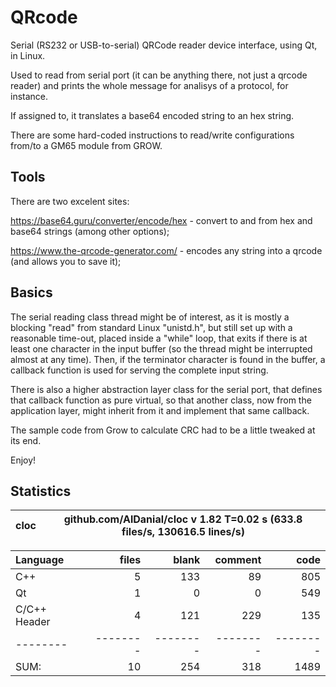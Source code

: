 # QRcode

Serial (RS232 or USB-to-serial) QRCode reader device interface, using Qt, in Linux.

Used to read from serial port (it can be anything there, not just a qrcode reader) and prints the whole message for analisys of a protocol, for instance.

If assigned to, it translates a base64 encoded string to an hex string.

There are some hard-coded instructions to read/write configurations from/to a GM65 module from GROW.

## Tools

There are two excelent sites:

https://base64.guru/converter/encode/hex  -  convert to and from hex and base64 strings (among other options);

https://www.the-qrcode-generator.com/  -  encodes any string into a qrcode (and allows you to save it);

## Basics

The serial reading class thread might be of interest, as it is mostly a blocking "read" from standard Linux "unistd.h", but still set up with a reasonable time-out, placed inside a "while" loop, that exits if there is at least one character in the input buffer (so the thread might be interrupted almost at any time). Then, if the terminator character is found in the buffer, a callback function is used for serving the complete input string.

There is also a higher abstraction layer class for the serial port, that defines that callback function as pure virtual, so that another class, now from the application layer, might inherit from it and implement that same callback.

The sample code from Grow to calculate CRC had to be a little tweaked at its end.

Enjoy!

## Statistics


cloc|github.com/AlDanial/cloc v 1.82  T=0.02 s (633.8 files/s, 130616.5 lines/s)
--- | ---

Language|files|blank|comment|code
:-------|-------:|-------:|-------:|-------:
C++|5|133|89|805
Qt|1|0|0|549
C/C++ Header|4|121|229|135
--------|--------|--------|--------|--------
SUM:|10|254|318|1489
